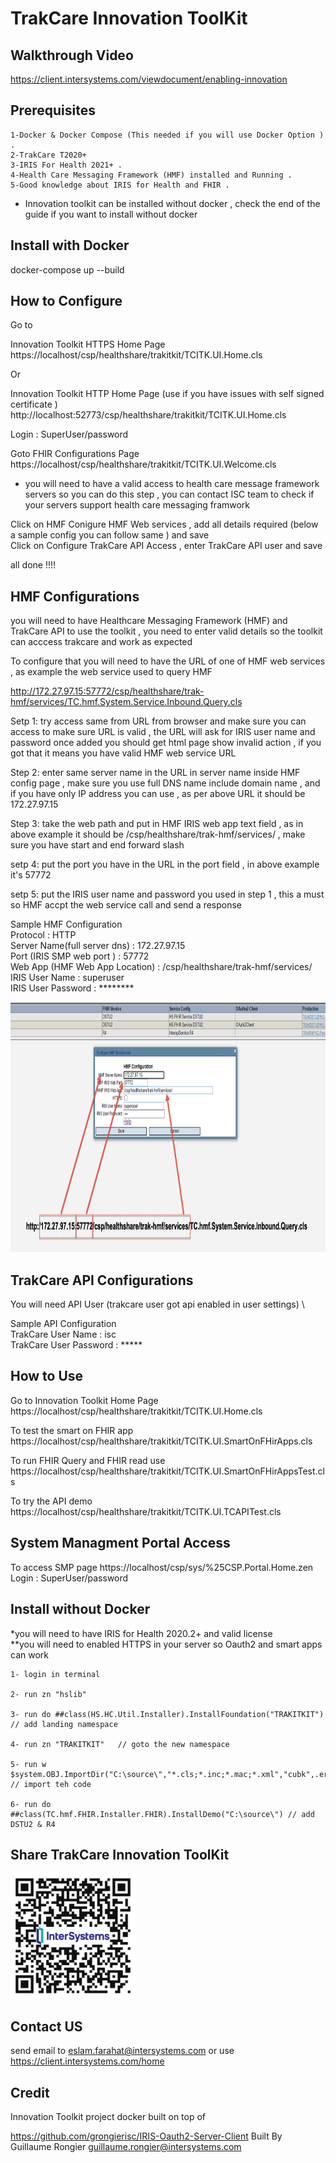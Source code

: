 # TrakCare Innovation ToolKit

## Walkthrough Video

https://client.intersystems.com/viewdocument/enabling-innovation


## Prerequisites

	1-Docker & Docker Compose (This needed if you will use Docker Option ) .
	2-TrakCare T2020+
	3-IRIS For Health 2021+ .
	4-Health Care Messaging Framework (HMF) installed and Running .
	5-Good knowledge about IRIS for Health and FHIR .

* Innovation toolkit can be installed without docker , check the end of the guide if you want to install without docker

## Install with Docker

docker-compose up --build




## How to Configure

Go to

Innovation Toolkit HTTPS Home Page\
https://localhost/csp/healthshare/trakitkit/TCITK.UI.Home.cls

Or

Innovation Toolkit HTTP Home Page (use if you have issues with self signed certificate )\
http://localhost:52773/csp/healthshare/trakitkit/TCITK.UI.Home.cls

Login : SuperUser/password

Goto FHIR Configurations Page \
https://localhost/csp/healthshare/trakitkit/TCITK.UI.Welcome.cls

* you will need to have a valid access to health care message framework servers so you can do this step , you can contact ISC team to check if your servers support health care messaging framwork

Click on HMF Conigure HMF Web services , add all details required (below a sample config you can follow same ) and save \
Click on Configure TrakCare API Access , enter TrakCare API user and save

all done !!!!

## HMF Configurations

you will need to have Healthcare Messaging Framework (HMF) and TrakCare API to use the toolkit  , you need to enter valid details so the toolkit can acccess trakcare and work as expected

To configure that you will need to have the URL of one of HMF web services , as example the web service used to query HMF

http://172.27.97.15:57772/csp/healthshare/trak-hmf/services/TC.hmf.System.Service.Inbound.Query.cls

Setp 1: try access same from URL from browser and make sure you can access to make sure URL is valid , the URL will ask for IRIS user name and password once added you should get html page show invalid action , if you got that it means you have valid HMF web service URL

Step 2: enter same server name in the URL in server name inside HMF config page , make sure you use full DNS name include domain name , and if you have only IP address you can use , as per above URL it should be 172.27.97.15

Step 3: take the web path and put in HMF IRIS web app text field , as in above example it should be /csp/healthshare/trak-hmf/services/ , make sure you have start and end forward slash

setp 4: put the port you have in the URL in the port field , in above example it's 57772

setp 5: put the IRIS user name and password you used in step 1 , this a must so HMF accpt the web service call and send a response


Sample HMF Configuration \
	Protocol			: HTTP \
	Server Name(full server dns)	: 172.27.97.15 \
	Port 	(IRIS SMP web port )	: 57772 \
	Web App  (HMF Web App Location)	: /csp/healthshare/trak-hmf/services/ \
	IRIS User Name 			: superuser \
	IRIS User Password		: ********



<img src="https://github.com/intersystems/TrakCare-Innovation-ToolKit/blob/main/images/HMFConfig.png" alt="drawing" style="width:700px;height:400px"/>

## TrakCare API Configurations

You will need API User  (trakcare user got api enabled in user settings) \

Sample API Configuration \
	TrakCare User Name 	: isc \
	TrakCare User Password	: *****




## How to Use

Go to Innovation Toolkit Home Page\
https://localhost/csp/healthshare/trakitkit/TCITK.UI.Home.cls 

To test the smart on FHIR app
https://localhost/csp/healthshare/trakitkit/TCITK.UI.SmartOnFHirApps.cls

To run FHIR Query and FHIR read use
https://localhost/csp/healthshare/trakitkit/TCITK.UI.SmartOnFHirAppsTest.cls

To try the API demo
https://localhost/csp/healthshare/trakitkit/TCITK.UI.TCAPITest.cls


## System Managment Portal Access

To access SMP page
https://localhost/csp/sys/%25CSP.Portal.Home.zen
Login : SuperUser/password


## Install without Docker

*you will need to have IRIS for Health 2020.2+ and valid license \
**you will need to enabled HTTPS in your server so Oauth2 and smart apps can work

    1- login in terminal

    2- run zn "hslib"

    3- run do ##class(HS.HC.Util.Installer).InstallFoundation("TRAKITKIT") // add landing namespace

    4- run zn "TRAKITKIT"   // goto the new namespace

    5- run w $system.OBJ.ImportDir("C:\source\","*.cls;*.inc;*.mac;*.xml","cubk",.errors,1) // import teh code

    6- run do ##class(TC.hmf.FHIR.Installer.FHIR).InstallDemo("C:\source\") // add DSTU2 & R4



## Share TrakCare Innovation ToolKit

<img src="https://github.com/intersystems/TrakCare-Innovation-ToolKit/blob/main/images/repo-qr-code.png" alt="drawing" style="width:200px;height:200px"/>

## Contact US

send email to eslam.farahat@intersystems.com or use https://client.intersystems.com/home


## Credit


Innovation Toolkit project docker built on top of

https://github.com/grongierisc/IRIS-Oauth2-Server-Client
Built By Guillaume Rongier guillaume.rongier@intersystems.com

